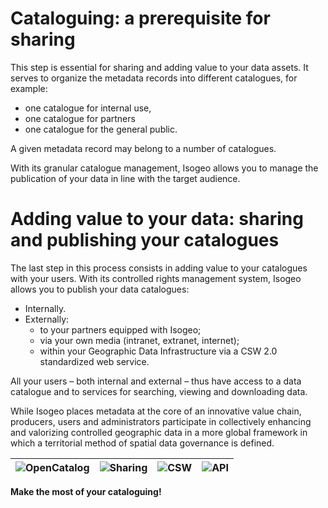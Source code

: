 # Cataloguing: a prerequisite for sharing

This step is essential for sharing and adding value to your data assets. It serves to organize the metadata records into different catalogues, for example:

* one catalogue for internal use,
* one catalogue for partners
* one catalogue for the general public.

A given metadata record may belong to a number of catalogues.

With its granular catalogue management, Isogeo allows you to manage the publication of your data in line with the target audience.

# Adding value to your data: sharing and publishing your catalogues

The last step in this process consists in adding value to your catalogues with your users. With its controlled rights management system, Isogeo allows you to publish your data catalogues:

* Internally.
* Externally:
    * to your partners equipped with Isogeo;
    * via your own media (intranet, extranet, internet);
    * within your Geographic Data Infrastructure via a CSW 2.0 standardized web service.

All your users – both internal and external – thus have access to a data catalogue and to services for searching, viewing and downloading data.

While Isogeo places metadata at the core of an innovative value chain, producers, users and administrators participate in collectively enhancing and valorizing controlled geographic data in a more global framework in which a territorial method of spatial data governance is defined.

| ![OpenCatalog](/en/images/icone_OpenCatalog_140px.png "Easily publishing your catalogues using OpenCatalog") | ![Sharing](/en/images/icone_partage_140px.png "Sharing and collaborating with other workgroups on the platform") | ![CSW](/fr/images/icone_CSW_140px.png "Exchanging your data with other CSW nodes") | ![API](/fr/images/icone_API_140px.png "Creating data asset access interfaces via the API") |
| :--: | :-- | :--: | :--: |


**Make the most of your cataloguing!**
